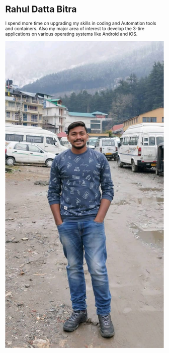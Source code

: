 # Rahul Datta Bitra
I spend more time on upgrading my skills in coding and Automation tools and containers. Also my major area of interest to develop the 3-tire applications on various operating systems like Android and iOS.

![MyImage Link](https://github.com/Rahuldatta293/Assignment2-Bitra/blob/main/MyImage.jpeg)
